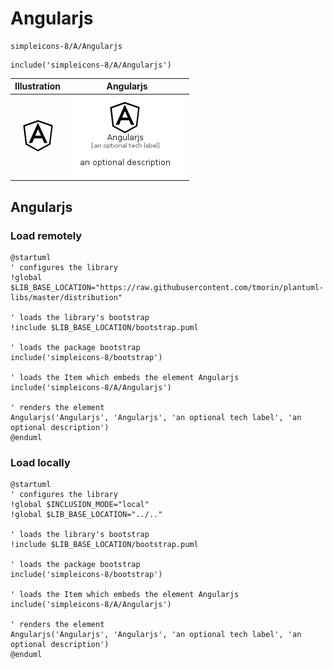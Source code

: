# Angularjs


```text
simpleicons-8/A/Angularjs
```

```text
include('simpleicons-8/A/Angularjs')
```



| Illustration | Angularjs |
| :---: | :---: |
| ![illustration for Illustration](../../simpleicons-8/A/Angularjs.png) | ![illustration for Angularjs](../../simpleicons-8/A/Angularjs.Local.png) |




## Angularjs

### Load remotely
```plantuml
@startuml
' configures the library
!global $LIB_BASE_LOCATION="https://raw.githubusercontent.com/tmorin/plantuml-libs/master/distribution"

' loads the library's bootstrap
!include $LIB_BASE_LOCATION/bootstrap.puml

' loads the package bootstrap
include('simpleicons-8/bootstrap')

' loads the Item which embeds the element Angularjs
include('simpleicons-8/A/Angularjs')

' renders the element
Angularjs('Angularjs', 'Angularjs', 'an optional tech label', 'an optional description')
@enduml
```

### Load locally
```plantuml
@startuml
' configures the library
!global $INCLUSION_MODE="local"
!global $LIB_BASE_LOCATION="../.."

' loads the library's bootstrap
!include $LIB_BASE_LOCATION/bootstrap.puml

' loads the package bootstrap
include('simpleicons-8/bootstrap')

' loads the Item which embeds the element Angularjs
include('simpleicons-8/A/Angularjs')

' renders the element
Angularjs('Angularjs', 'Angularjs', 'an optional tech label', 'an optional description')
@enduml
```

